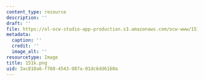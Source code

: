 ```yaml
---
content_type: resource
description: ''
draft: ''
file: https://ol-ocw-studio-app-production.s3.amazonaws.com/ocw-www/151k.png
metadata:
  caption: ''
  credit: ''
  image_alt: ''
resourcetype: Image
title: 151k.png
uid: 3ac810a6-f760-4543-987a-01dc6dd6160a
---
```

